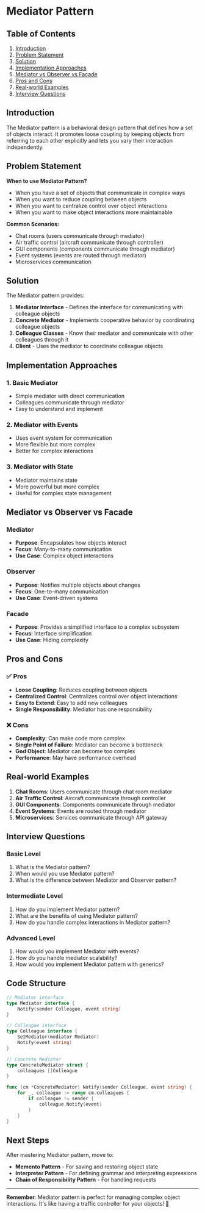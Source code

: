 # Mediator Pattern

## Table of Contents
1. [Introduction](#introduction)
2. [Problem Statement](#problem-statement)
3. [Solution](#solution)
4. [Implementation Approaches](#implementation-approaches)
5. [Mediator vs Observer vs Facade](#mediator-vs-observer-vs-facade)
6. [Pros and Cons](#pros-and-cons)
7. [Real-world Examples](#real-world-examples)
8. [Interview Questions](#interview-questions)

## Introduction

The Mediator pattern is a behavioral design pattern that defines how a set of objects interact. It promotes loose coupling by keeping objects from referring to each other explicitly and lets you vary their interaction independently.

## Problem Statement

**When to use Mediator Pattern?**
- When you have a set of objects that communicate in complex ways
- When you want to reduce coupling between objects
- When you want to centralize control over object interactions
- When you want to make object interactions more maintainable

**Common Scenarios:**
- Chat rooms (users communicate through mediator)
- Air traffic control (aircraft communicate through controller)
- GUI components (components communicate through mediator)
- Event systems (events are routed through mediator)
- Microservices communication

## Solution

The Mediator pattern provides:
1. **Mediator Interface** - Defines the interface for communicating with colleague objects
2. **Concrete Mediator** - Implements cooperative behavior by coordinating colleague objects
3. **Colleague Classes** - Know their mediator and communicate with other colleagues through it
4. **Client** - Uses the mediator to coordinate colleague objects

## Implementation Approaches

### 1. Basic Mediator
- Simple mediator with direct communication
- Colleagues communicate through mediator
- Easy to understand and implement

### 2. Mediator with Events
- Uses event system for communication
- More flexible but more complex
- Better for complex interactions

### 3. Mediator with State
- Mediator maintains state
- More powerful but more complex
- Useful for complex state management

## Mediator vs Observer vs Facade

### Mediator
- **Purpose**: Encapsulates how objects interact
- **Focus**: Many-to-many communication
- **Use Case**: Complex object interactions

### Observer
- **Purpose**: Notifies multiple objects about changes
- **Focus**: One-to-many communication
- **Use Case**: Event-driven systems

### Facade
- **Purpose**: Provides a simplified interface to a complex subsystem
- **Focus**: Interface simplification
- **Use Case**: Hiding complexity

## Pros and Cons

### ✅ Pros
- **Loose Coupling**: Reduces coupling between objects
- **Centralized Control**: Centralizes control over object interactions
- **Easy to Extend**: Easy to add new colleagues
- **Single Responsibility**: Mediator has one responsibility

### ❌ Cons
- **Complexity**: Can make code more complex
- **Single Point of Failure**: Mediator can become a bottleneck
- **God Object**: Mediator can become too complex
- **Performance**: May have performance overhead

## Real-world Examples

1. **Chat Rooms**: Users communicate through chat room mediator
2. **Air Traffic Control**: Aircraft communicate through controller
3. **GUI Components**: Components communicate through mediator
4. **Event Systems**: Events are routed through mediator
5. **Microservices**: Services communicate through API gateway

## Interview Questions

### Basic Level
1. What is the Mediator pattern?
2. When would you use Mediator pattern?
3. What is the difference between Mediator and Observer pattern?

### Intermediate Level
1. How do you implement Mediator pattern?
2. What are the benefits of using Mediator pattern?
3. How do you handle complex interactions in Mediator pattern?

### Advanced Level
1. How would you implement Mediator with events?
2. How do you handle mediator scalability?
3. How would you implement Mediator pattern with generics?

## Code Structure

```go
// Mediator interface
type Mediator interface {
    Notify(sender Colleague, event string)
}

// Colleague interface
type Colleague interface {
    SetMediator(mediator Mediator)
    Notify(event string)
}

// Concrete Mediator
type ConcreteMediator struct {
    colleagues []Colleague
}

func (cm *ConcreteMediator) Notify(sender Colleague, event string) {
    for _, colleague := range cm.colleagues {
        if colleague != sender {
            colleague.Notify(event)
        }
    }
}
```

## Next Steps

After mastering Mediator pattern, move to:
- **Memento Pattern** - For saving and restoring object state
- **Interpreter Pattern** - For defining grammar and interpreting expressions
- **Chain of Responsibility Pattern** - For handling requests

---

**Remember**: Mediator pattern is perfect for managing complex object interactions. It's like having a traffic controller for your objects! 🚀

